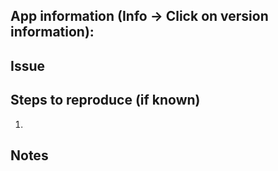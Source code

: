 ## App information (Info -> Click on version information):


## Issue


## Steps to reproduce (if known)
1.

## Notes


